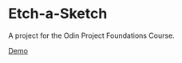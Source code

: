 # Etch-a-Sketch

A project for the Odin Project Foundations Course.

[Demo](https://deanpektas27.github.io/etch-a-sketch/)
